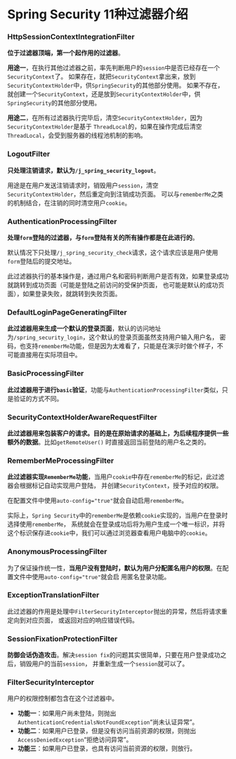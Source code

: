 Spring Security 11种过滤器介绍
=======================================================================
### HttpSessionContextIntegrationFilter
**位于过滤器顶端，第一个起作用的过滤器**。

**用途一**，在执行其他过滤器之前，率先判断用户的`session`中是否已经存在一个`SecurityContext`了。
如果存在，就把`SecurityContext`拿出来，放到`SecurityContextHolder`中，供`SpringSecurity`的其他部分使用。
如果不存在，就创建一个`SecurityContext`，还是放到`SecurityContextHolder`中，供`SpringSecurity`的其他部分使用。

**用途二**，在所有过滤器执行完毕后，清空`SecurityContextHolder`，因为`SecurityContextHolder`是基于
`ThreadLocal`的，如果在操作完成后清空`ThreadLocal`，会受到服务器的线程池机制的影响。

### LogoutFilter
**只处理注销请求，默认为`/j_spring_security_logout`**。

用途是在用户发送注销请求时，销毁用户`session`，清空`SecurityContextHolder`，然后重定向到注销成功页面。
可以与`rememberMe`之类的机制结合，在注销的同时清空用户`cookie`。

### AuthenticationProcessingFilter
**处理`form`登陆的过滤器，与`form`登陆有关的所有操作都是在此进行的**。

默认情况下只处理`/j_spring_security_check`请求，这个请求应该是用户使用`form`登陆后的提交地址。

此过滤器执行的基本操作是，通过用户名和密码判断用户是否有效，如果登录成功就跳转到成功页面（可能是登陆之前访问的受保护页面，
也可能是默认的成功页面），如果登录失败，就跳转到失败页面。

### DefaultLoginPageGeneratingFilter
**此过滤器用来生成一个默认的登录页面**，默认的访问地址为`/spring_security_login`，这个默认的登录页面虽然支持用户输入用户名，
密码，也支持`rememberMe`功能，但是因为太难看了，只能是在演示时做个样子，不可能直接用在实际项目中。

### BasicProcessingFilter
**此过滤器用于进行`basic`验证**，功能与`AuthenticationProcessingFilter`类似，只是验证的方式不同。

### SecurityContextHolderAwareRequestFilter
**此过滤器用来包装客户的请求。目的是在原始请求的基础上，为后续程序提供一些额外的数据**。比如`getRemoteUser()`
时直接返回当前登陆的用户名之类的。

### RememberMeProcessingFilter
**此过滤器实现`RememberMe`功能**，当用户`cookie`中存在`rememberMe`的标记，此过滤器会根据标记自动实现用户登陆，
并创建`SecurityContext`，授予对应的权限。

在配置文件中使用`auto-config="true"`就会自动启用`rememberMe`。

实际上，`Spring Security`中的`rememberMe`是依赖`cookie`实现的，当用户在登录时选择使用`rememberMe`，
系统就会在登录成功后将为用户生成一个唯一标识，并将这个标识保存进`cookie`中，我们可以通过浏览器查看用户电脑中的`cookie`。

### AnonymousProcessingFilter
为了保证操作统一性，**当用户没有登陆时，默认为用户分配匿名用户的权限**。在配置文件中使用`auto-config="true"`就会启
用匿名登录功能。

### ExceptionTranslationFilter
此过滤器的作用是处理中`FilterSecurityInterceptor`抛出的异常，然后将请求重定向到对应页面，
或返回对应的响应错误代码。

### SessionFixationProtectionFilter
**防御会话伪造攻击**。解决`session fix`的问题其实很简单，只要在用户登录成功之后，销毁用户的当前`session`，
并重新生成一个`session`就可以了。

### FilterSecurityInterceptor
用户的权限控制都包含在这个过滤器中。
+ **功能一**：如果用户尚未登陆，则抛出`AuthenticationCredentialsNotFoundException`“尚未认证异常”。
+ **功能二**：如果用户已登录，但是没有访问当前资源的权限，则抛出`AccessDeniedException`“拒绝访问异常”。
+ **功能三**：如果用户已登录，也具有访问当前资源的权限，则放行。




